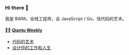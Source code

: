 ### Hi there 👋
我是 BWM，全栈工程师，会 JavaScript / Go，信代码的艺术。

<table width="960px">


#### 🏊‍♂️ <a href="https://qiantu.bwm.ink/" target="_blank">Qiantu Weekly</a>

* [代码的艺术](https://qiantu.bwm.ink/post/02-%E4%BB%A3%E7%A0%81%E7%9A%84%E8%89%BA%E6%9C%AF/) 
* [设计你的工作和人生](https://qiantu.bwm.ink/post/01-%E8%AE%BE%E8%AE%A1%E4%BD%A0%E7%9A%84%E5%B7%A5%E4%BD%9C%E5%92%8C%E4%BA%BA%E7%94%9F/) 

</table>
